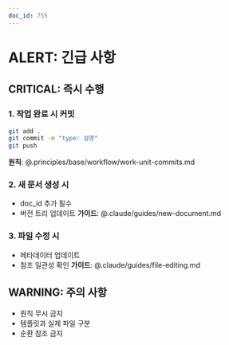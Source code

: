 ```yaml
---
doc_id: 755
---
```


# ALERT: 긴급 사항

## CRITICAL: 즉시 수행

### 1. 작업 완료 시 커밋
```bash
git add .
git commit -m "type: 설명"
git push
```
**원칙**: @.principles/base/workflow/work-unit-commits.md

### 2. 새 문서 생성 시
- doc_id 추가 필수
- 버전 트리 업데이트
**가이드**: @.claude/guides/new-document.md

### 3. 파일 수정 시
- 메타데이터 업데이트
- 참조 일관성 확인
**가이드**: @.claude/guides/file-editing.md

## WARNING: 주의 사항
- 원칙 무시 금지
- 템플릿과 실제 파일 구분
- 순환 참조 금지